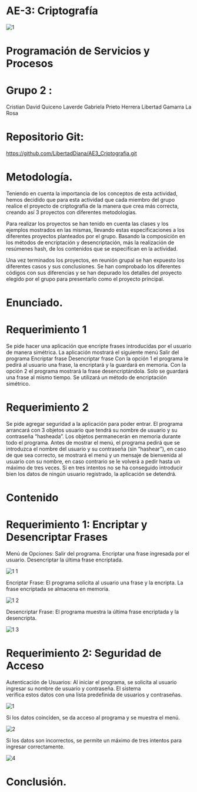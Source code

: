 # AE-3: Criptografía

![1](https://github.com/LibertadDiana/AE3_Criptografia/assets/124418682/13ff20bc-77f1-416b-91a5-d745ddac3049)


# Programación de Servicios y Procesos 
 
# Grupo 2 : 
Cristian David Quiceno Laverde 
Gabriela Prieto Herrera 
Libertad Gamarra La Rosa 
 
# Repositorio Git:
https://github.com/LibertadDiana/AE3_Criptografia.git 

# Metodología. 
Teniendo en cuenta la importancia de los conceptos de esta actividad, hemos decidido que para esta actividad que cada miembro del grupo realice el proyecto de criptografía de la manera que crea más correcta, creando así 3 proyectos con diferentes metodologías. 

Para realizar los proyectos se han tenido en cuenta las clases y los ejemplos mostrados en las mismas, llevando estas especificaciones a los diferentes proyectos planteados por el grupo.
Basando la composición en los métodos de encriptación y desencriptación, más la realización de resúmenes hash, de los contenidos que se especifican en la actividad.

Una vez terminados los proyectos, en reunión grupal se han expuesto los diferentes casos y sus conclusiones. Se han comprobado los diferentes códigos con sus diferencias y se han depurado los detalles del proyecto elegido por el grupo para presentarlo como el proyecto principal.

# Enunciado. 

# Requerimiento 1
Se pide hacer una aplicación que encripte frases introducidas por el usuario de manera simétrica.
La aplicación mostrará el siguiente menú
 Salir del programa
 Encriptar frase
 Desencriptar frase
Con la opción 1 el programa le pedirá al usuario una frase, la encriptará y la guardará en memoria.
Con la opción 2 el programa mostrará la frase desencriptándola.
Solo se guardará una frase al mismo tiempo. Se utilizará un método de encriptación simétrico.
# Requerimiento 2
Se pide agregar seguridad a la aplicación para poder entrar. El programa arrancará con 3 objetos usuario que tendrá su nombre de usuario y su contraseña “hasheada”. Los objetos permanecerán en memoria durante todo el programa.
Antes de mostrar el menú, el programa pedirá que se introduzca el nombre del usuario y su contraseña (sin “hashear”), en caso de que sea correcto, se mostrará el menú y un mensaje de bienvenida al usuario con su nombre, en caso contrario se le volverá a pedir hasta un máximo de tres veces. Si en tres intentos no se ha conseguido introducir bien los datos de ningún usuario registrado, la aplicación se detendrá.
 

# Contenido

# Requerimiento 1: Encriptar y Desencriptar Frases
 Menú de Opciones:
 Salir del programa.
 Encriptar una frase ingresada por el usuario.
 Desencriptar la última frase encriptada.

![1 1](https://github.com/LibertadDiana/AE3_Criptografia/assets/124418682/88758a67-d72f-4b3a-b2eb-3e45c4cbcc13)

Encriptar Frase:
 El programa solicita al usuario una frase y la encripta.
 La frase encriptada se almacena en memoria.
 
![1 2](https://github.com/LibertadDiana/AE3_Criptografia/assets/124418682/d680e997-d87b-40fd-abb7-37df06e79f59)

Desencriptar Frase:
 El programa muestra la última frase encriptada y la desencripta.
 
![1 3](https://github.com/LibertadDiana/AE3_Criptografia/assets/124418682/4d0711e4-24dd-463f-aa7f-20a9120bbacd)


# Requerimiento 2: Seguridad de Acceso
 Autenticación de Usuarios:
 Al iniciar el programa, se solicita al usuario ingresar su nombre de usuario y contraseña. El sistema  
 verifica estos datos con una lista predefinida de usuarios y contraseñas.
 
![1](https://github.com/LibertadDiana/AE3_Criptografia/assets/124418682/9a27dbca-d290-4ac4-afe3-18dd5988c996)

 Si los datos coinciden, se da acceso al programa y se muestra el menú.
 
![2](https://github.com/LibertadDiana/AE3_Criptografia/assets/124418682/04f72396-7816-4052-b9b2-5a66f37e7d6e)

 Si los datos son incorrectos, se permite un máximo de tres intentos para ingresar correctamente.
 
![4](https://github.com/LibertadDiana/AE3_Criptografia/assets/124418682/54dab6f7-48fe-46ca-a9b0-de3076717401)

# Conclusión. 
